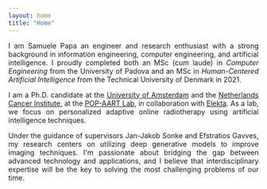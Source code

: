 ```yaml
---
layout: home
title: "Home"
---
```

<p class="text-justify" style="overflow-wrap: break-word;hyphens: auto; text-align: justify">
I am <span class="text-success p-1">Samuele Papa</span> an engineer and research enthusiast with a strong background in information engineering, computer engineering, and artificial intelligence. I proudly completed both an MSc (cum laude) in <span class="font-italic" style="font-style: italic">Computer Engineering</span> from the University of Padova and an MSc in <span class="font-italic" style="font-style: italic">Human-Centered Artificial Intelligence</span> from the Technical University of Denmark in 2021.
</p>
<p class="text-justify" style="overflow-wrap: break-word;hyphens: auto; text-align: justify">
I am a Ph.D. candidate at the <a href="https://www.uva.nl/" target="_blank">University of Amsterdam</a> and the <a href="https://www.nki.nl/" target="_blank">Netherlands Cancer Institute</a>, at the <a href="https://icai.ai/pop-aart-lab/" target="_blank">POP-AART Lab</a>, in collaboration with <a href="https://www.elekta.com/" target="_blank">Elekta</a>. As a lab, we focus on personalized adaptive online radiotherapy using artificial intelligence techniques. 
</p>
<p class="text-justify" style="overflow-wrap: break-word;hyphens: auto; text-align: justify">
Under the guidance of supervisors Jan-Jakob Sonke and Efstratios Gavves, my research centers on utilizing deep generative models to improve imaging techniques.
I'm passionate about bridging the gap between advanced technology and applications, and I believe that interdisciplinary expertise will be the key to solving the most challenging problems of our time. 
</p>

